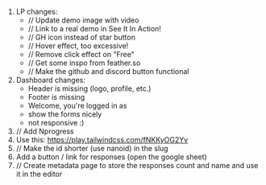 1. LP changes:
   - // Update demo image with video
   - // Link to a real demo in See It In Action!
   - // GH icon instead of star button
   - // Hover effect, too excessive!
   - // Remove click effect on "Free"
   - // Get some inspo from feather.so
   - // Make the github and discord button functional
2. Dashboard changes:
   - Header is missing (logo, profile, etc.)
   - Footer is missing
   - Welcome, you're logged in as <email>
   - show the forms nicely
   - not responsive :)
3. // Add Nprogress
4. Use this: https://play.tailwindcss.com/fNKKyOG2Yv
5. // Make the id shorter (use nanoid) in the slug
6. Add a button / link for responses (open the google sheet)
7. // Create metadata page to store the responses count and name and use it in the editor
